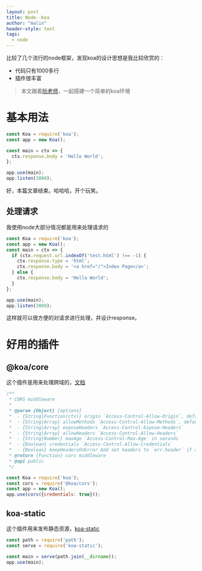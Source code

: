 ```yaml
---
layout: post
title: Node--Koa
author: "malin"
header-style: text
tags:
  - node
---
```


比较了几个流行的node框架，发现koa的设计思想是我比较欣赏的：

- 代码只有1000多行
- 插件很丰富

> 本文跟着[阮老师](http://www.ruanyifeng.com/blog/2017/08/koa.html)，一起搭建一个简单的koa环境

# 基本用法

```javascript
const Koa = require('koa');
const app = new Koa();

const main = ctx => {
  ctx.response.body = 'Hello World';
};

app.use(main);
app.listen(3000);
```

好，本篇文章结束。哈哈哈，开个玩笑。

## 处理请求

我使用node大部分情况都是用来处理请求的

```javascript
const Koa = require('koa');
const app = new Koa();
const main = ctx => {
  if (ctx.request.url.indexOf('test.html') !== -1) {
    ctx.response.type = 'html';
    ctx.response.body = '<a href="/">Index Page</a>';
  } else {
    ctx.response.body = 'Hello World';
  }
};

app.use(main);
app.listen(3000);
```

这样就可以很方便的对请求进行处理，并设计response。

# 好用的插件

## @koa/core

这个插件是用来处理跨域的，[文档](https://www.npmjs.com/package/@koa/cors)

```javascript
/**
 * CORS middleware
 *
 * @param {Object} [options] 
 *  - {String|Function(ctx)} origin `Access-Control-Allow-Origin`, default is request Origin header
 *  - {String|Array} allowMethods `Access-Control-Allow-Methods`, default is 'GET,HEAD,PUT,POST,DELETE,PATCH'
 *  - {String|Array} exposeHeaders `Access-Control-Expose-Headers`
 *  - {String|Array} allowHeaders `Access-Control-Allow-Headers`
 *  - {String|Number} maxAge `Access-Control-Max-Age` in seconds
 *  - {Boolean} credentials `Access-Control-Allow-Credentials`
 *  - {Boolean} keepHeadersOnError Add set headers to `err.header` if an error is thrown
 * @return {Function} cors middleware
 * @api public
 */

const Koa = require('koa');
const cors = require('@koa/cors');
const app = new Koa();
app.use(cors({credentials: true}));
```

## koa-static

这个插件用来发布静态资源，[koa-static](https://www.npmjs.com/package/koa-static)

```javascript
const path = require('path');
const serve = require('koa-static');

const main = serve(path.join(__dirname));
app.use(main);
```